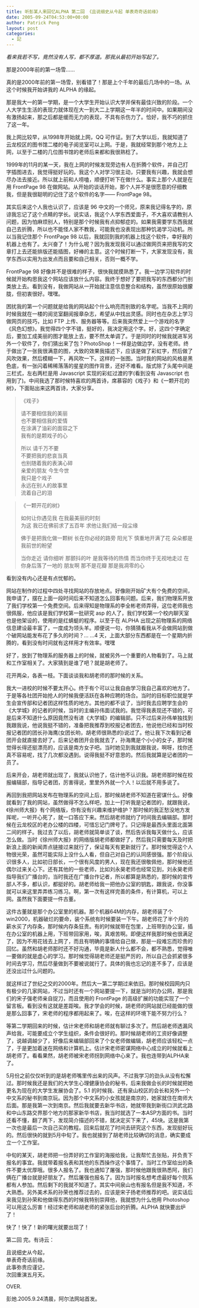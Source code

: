 ```yaml
---
title: 听彭某人来回忆ALPHA 第二回 《且说细史从今起 单表奇奇话前缘》
date: 2005-09-24T04:53:00+00:00
author: Patrick Peng
layout: post
categories:
  - 記
---
```

*看来我若不写，竟然没有人写，都不厚道。那我从最初开始写起了。*

那是2000年前的第一场雪……

真的是2000年前的第一场雪，别看错了！那是上个千年的最后几场中的一场。从这个时候我开始讲我的 ALPHA 的缘起。

那是我大一的第一学期，是一个大学生开始认识大学并保有最佳兴致的阶段。一个人大学生生活的表现力就体现在大一到大二上学期这一年半的时间中。如果期间没有激扬起来，那之后都是缓而无力的表现，不具有杀伤力了。恰好，我不巧的抓住了这一年。

我上网比较早，从1998年开始就上网，QQ 可作证。到了大学以后，我就知道了云龙校区的图书馆二楼的电子阅览室可以上网。于是，我就经常到那个地方上上网，以至于二楼的几位图书馆的老师后来都和我很熟稔了。

1999年的11月的某一天，我在上网的时候发现旁边有人在折腾个软件，并自己打字插图进去，我觉得挺好玩的。我这个人对学习很主动，只要我有兴趣，我就会想尽办法去接近。所以就上前和人唠嗑，顺便打听下在做什么。事实上那个人就是在用 FrontPage 98 在做网站。从开始的谈话开始，那个人并不是很愿意的仔细教我，但是我很聪明的记住了这个软件的名字—— FrontPage 98。

其实后来这个人我也认识了，应该是 96 中文的一个师兄，原来我记得名字的，原谅我忘记了这个点睛的学长。说实话，我这个人学东西爱面子，不大喜欢请教别人问题，因为怕麻烦别人，特别是那个时候我有点抑郁症的。如果我需要学东西我就自己去折腾，所以也不能怪人家不教我，可能我也没表现出那种饥渴学习动机。所以当我记住那个 FrontPage 98 以后，我就回到我的机器上找这个软件，幸好我的机器上也有了。太兴奋了！为什么呢？因为我发现我可以通过做网页来把我写的文章打上去还能排版还能插图，好棒的主意。这个时候打断一下，大家发现没有，我学东西以实用为出发点而且要和自己相关，否则一概不学。

FrontPage 98 好像并不是很难的样子，很快我就摸熟悉了。我一边学习软件的时候就开始构思我这个网站应该放什么内容。我终于想好了要把我写的东西都分门别类放上去。看到没有，我做网站从一开始就注意信息整合和结构，虽然很原始很朦胧，但初衷很好。嘿嘿。

困扰我的第一个问题就是给我的网站起个什么响亮而别致的名字呢。当我不上网的时候我就在一楼的阅览室翻阅报章杂志，希望从中找出灵感。同时也在杂志上学习做网页的技巧，比如 FTP 上传、服务器等等。后来我突然爱上一个游戏的名字《风色幻想》。我觉得四个字不错，挺好的，我决定用这个字。好，这四个字确定后，要加工成美丽的图才能放上去，要不然太单调了。于是同时的时候我就进军另外一个软件了，你们猜出来了包？PhotoShop！一样是边做边学，没有老师。终于做出了一张我很满意的图，大致的效果我描述下，应该是做了彩虹字，然后做了风吹效果，然后模糊一下，再风吹一下。这样的一张图。当时我的网站的风格是黑色底，有一张闪着稀稀落落的星星的图作背景，还好不难看。版式除了头尾中间是三栏式，左右两栏是用 Javascript 实现的彩虹过渡的字(看到没有 Javascript 也用到了)。中间我选了那时候特喜欢的两首诗，席慕容的《戏子》和《一颗开花的树》，下面贴出来这两首诗，大家分享。

> 《戏子》
>
> 请不要相信我的美丽  
> 也不要相信我的爱情  
> 在涂满了油彩的面容之下  
> 我有的是颗戏子的心
>
> 所以 请千万不要  
> 不要把我的悲哀当真  
> 也别随着我的表演心碎  
> 亲爱的朋友 今生今世  
> 我只是个戏子  
> 永远在别人的故事里  
> 流着自己的泪

> 《一颗开花的树》
>
> 如何让你遇见我 在我最美丽的时刻  
> 为这 我已在佛前求了五百年
求他让我们结一段尘缘
>
> 佛于是把我化做一颗树
> 长在你必经的路旁
> 阳光下 慎重地开满了花
> 朵朵都是我前世的盼望
>
> 当你走近 请你细听
> 那颤抖的叶 是我等待的热情
> 而当你终于无视地走过
> 在你身后落了一地的
> 朋友啊 那不是花瓣
> 那是我凋零的心

看到没有内心还是有点忧郁的。

网站在制作的过程中四处寻找网站的存放地点。好像刚开始矿大有个免费的空间，我申请了，摆在上面一段时间后来不知道怎么回事有问题。后来，我们物理系开放了我们学校第一个免费空间。后来得知是物理系的李全彬老师弄得，这位老师我也很佩服，他应该是我们学校第一批研究 asp 的人了，我们学校第一个校内聊天室也是他架设的，使用的是红蜻蜓的程序。以至于在 ALPHA 出现之前物理系的网络信息建设最丰富了，一度成为领头羊。顺便说一句，你猜猜看我从不会做网站到做个破网站能发布花了多久的时间？... ...4 天，上面大部分东西都是在一个星期内折腾的，看到没有时间就有这样用才有效率。嘿嘿

好了，放到了物理系的服务器上的时候，就被另外一个重要的人物看到了。马上就和工作室相关了。大家猜到是谁了吧？就是胡老师了。

花开两朵，各表一枝。下面谈谈我和胡老师的那时候的关系。

我大一进校的时候不要太开心。终于有个可以让我自由学习我自己喜欢的地方了。于是等各社团开始抢人的时候我便活跃在各种应聘的场合。当时的目标职位就是学生会宣传部和记者团这样性质的地方。其他的都不谈了，当时我去应聘学生会的《大学城》的记者的时候，当时的主编孙伟面试我的。我觉得我表现还不错的，可是后来不知道什么原因竟然没有进《大学城》的编辑部。只不过后来孙伟单独找到我跟我说，他说我挺不错的，准备把我推荐到校报记者团去，他说他已经和当时校报记者团的团长孙海鹰(女团长哟，胡老师很熟悉的)说过了。他让我下次看到记者团开会就直接去好了。后来记者团开会我就去了，孙海鹰是个小小的女子，那时候觉得长得还挺漂亮的，应该是南方女子吧。当时她见到我就跟我说，啊呀，找你还真不容易呢，找了几次都没遇到。说得我挺不好意思的。然后我就算是记者团的一员了。

后来开会，胡老师就出现了，我就认识他了，估计他不认识我。胡老师那时候在校报编辑部，指导记者团，厉害得说，里里外外就一个人！以后就不用多说了。

再回到我把网站发布在物理系的空间上后，那时候胡老师不知道在密谋什么。好像就看到了我的网站，虽然做得不怎么样吧，加上一打听我是记者团的，就跟我说，《徐州师大报》有个网络版，你有没有兴趣来维护维护？那时候的我正愁没地方发挥呢，一听开心死了，就一口答应下来。然后胡老师就约了时间我去编辑部。那时候在云龙校区的老办公楼的四楼，可惜忘记门牌号了。只记得是最西头里面北面第二间的样子。我过去了以后，胡老师就简单谈了谈，然后告诉我每天做什么，应该怎么做。当时《徐州师大报》的网络版胡老师都做好了，然后我只需要每天及时把新浪上面的新闻弄点链接过来就行了，保证每天有更新就行了。那时候觉得这个人物很光荣，虽然可能实际上没什么人看，但自己对自己的认同感很强。那个阶段认识很多人，比如初日部长，一个很有风度的男人，现在我还很敬佩他，那时候他还偶尔过来关心下。还有其他的一些老师，比如刘永昊老师也经常见到，刘永昊老师指导我们广播台的，当时我还在广播台作记者，所以都算是熟悉的，那时候的宣传部人不多，都认识，都挺好的。胡老师给我一把他办公室的钥匙，跟我说，你没事就可以来这里弄弄练习练习。啊，第一次有这样完善的条件，有计算机，可以上网。虽然我下面要提一件古董。

这件古董就是那个办公室里的机器。那个机器64M的内存，胡老师装了个 win2000，机器破烂的要命，装个系统有时候要装一下午。胡老师花了半个月的薪水买了内存条，那时候内存条狂贵。有的时候就带在包里，上班带到办公室，插在办公室的机器上用，下班带回家用，唉，真艰苦啊。即便这样我那时候也很满足了，因为不用花钱去上网了，而且有明确的事情给自己做，那是一段难忘而珍贵的回忆。虽然和胡老师那时还不好沟通，毕竟是新人什么都不会，都不熟悉，觉得唯一要做的就是虚心的学习。那时候觉得胡老师还是挺严厉的，所以自己会抓紧很多时间去学习，然后尽量做到不要被说就行了。具体的我也忘记的差不多了，应该是还没出过什么问题的。

就这样过了世纪之交的2000年。然后大一第二学期过来依旧。那时候校园网内只有极少的几家网站，不过当时还有一个网站要提一下，就是当时的办公网，那是我们的宋子强老师亲自捉刀，而且使用的 FrontPage 的高级扩展的功能实现了一个留言板。看到没有这就是差距唉。我才学会的时候，胡老师的网站就已经能做的很是那么回事了，宋老师的程序都用起来了。唉，在这样的环境下能不努力行么？

等第二学期回来的时候，估计宋老师和胡老师就有聊过多次了。然后胡老师透漏风声给我，可能要成立个学生组织，条件会很好的。那时候胡老师的工资好像调整了，说越调越少了，好像后来编辑部回来了个女老师做编辑，胡老师应该轻松一点了，于是更加着迷在网络和计算机上。估计宋老师密谋网络中心成立的时候就看上胡老师了。看看果然，胡老师被宋老师拐到网络中心来了。我也连带到ALPHA来了。

5月份之前仅仅听到的是胡老师嘴里传出来的风声。不过我学习的劲头从没有松懈过。那时候我还是我们的大学生心理健康协会的秘书，后来我做会长的时候就把她更名为现在的大学生发展协会了。5.1 的时候我、还有泉山校区的会长和另外一个中文系的秘书到南京玩。因为那个中文系的小女孩就是南京的，她家就住在南师大后面。那是我第一次到南京。然后我就要去新华书店，她就带我到新街口洪武北路和中山东路交界那个地方的那家新华书店，我当时就选了一本ASP方面的书。当时还看不懂，翻了两下，发现简介描述的不错，就决定买下来了，45块。这是我第一次也是最后一次自己买的教程。回来后就花了时间去研究这个东西，发现挺好玩的。然后很快的就到5月中旬了。我也就接到了胡老师比较确切的消息，确实要成立一个工作室。

中旬的某天，胡老师把一份弄好的工作室的海报给我，让我帮忙去张贴，并负责下报名的事宜。我就带着报名表和其他的东西操作这个事情了。当时工作室给出的条件不要太优厚哦。很多人报名了。我也通知了屠强，那时候他跟我很熟悉阿，我们俩在广播台就是好朋友了。然后屠强也报名了。因为当时报名想考虑最好每个院系都有人参加。然后剩下的我就不知道了。其实中间泉山也有报名但是我不知道，不大熟悉。另外美术系的孙荣也推荐过去的，应该是宋子扬老师推荐的吧。说实话后来我见到孙荣和他做得东西的时候我特别崇拜他，我就想为什么他用 Photoshop 可以用这么厉害！经过宋老师和胡老师的紧张后台的折腾。ALPHA 就快要出炉了！

快了！快了！新的曙光就要出现了！

第二回 完。有诗云：

且说细史从今起，  
单表奇奇话前缘。  
此事弥贵应谨记，  
次回重演五月天。

OVER.

彭灺.2005.9.24清晨，阿尔法网站首发。
